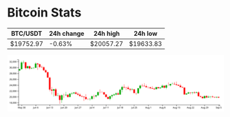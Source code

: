 # Bitcoin Stats

BTC/USDT|24h change|24h high|24h low|
|---|---|---|---|
|$19752.97|-0.63%|$20057.27|$19633.83|

<img src="./chart.svg">
